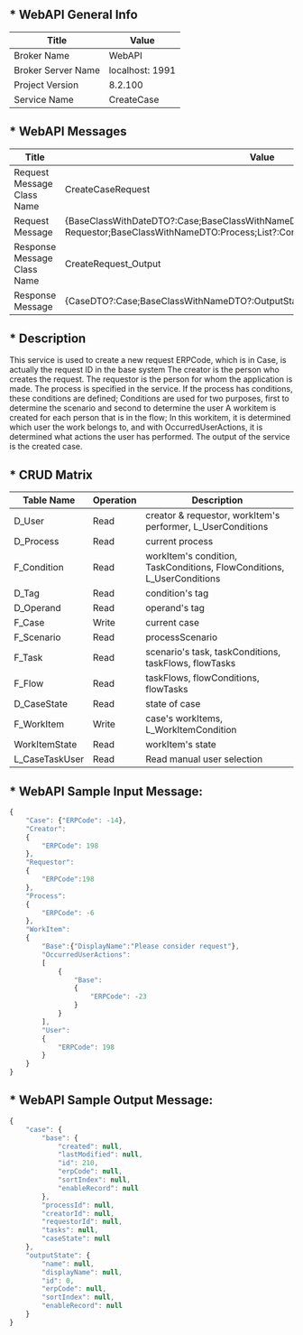 ## * WebAPI General Info

| Title               | Value           |
| ---                 | ---             |
| Broker Name         | WebAPI		    |
| Broker Server Name  | localhost: 1991 |
| Project Version     | 8.2.100         |
| Service Name        | CreateCase      |

 
## * WebAPI Messages
     
| Title | Value |
| --- | --- |
| Request Message Class Name  | CreateCaseRequest |
| Request Message             | {BaseClassWithDateDTO?:Case;BaseClassWithNameDTO:Creator;BaseClassWithNameDTO?: Requestor;BaseClassWithNameDTO:Process;List<ConditionDTO>?:Conditions; WorkItemDTO?:WorkItem;} |
| Response Message Class Name | CreateRequest_Output|
| Response Message            | {CaseDTO?:Case;BaseClassWithNameDTO?:OutputState} |

## * Description

This service is used to create a new request
ERPCode, which is in Case, is actually the request ID in the base system
The creator is the person who creates the request.
The requestor is the person for whom the application is made.
The process is specified in the service.
If the process has conditions, these conditions are defined; Conditions are used for two purposes, first to determine the scenario and second to determine the user
A workitem is created for each person that is in the flow; In this workitem, it is determined which user the work belongs to, and with OccurredUserActions, it is determined what actions the user has performed.
The output of the service is the created case.

## * CRUD Matrix
     
| Table Name     | Operation | Description                                                            |
| ---            | ---       | ---                                                                    |
| D_User         | Read      | creator & requestor, workItem's performer, L_UserConditions            |
| D_Process      | Read      | current process                                                        |
| F_Condition    | Read      | workItem's condition, TaskConditions, FlowConditions, L_UserConditions |
| D_Tag          | Read      | condition's tag                                                        |
| D_Operand      | Read      | operand's tag                                                          |
| F_Case         | Write     | current case                                                           |
| F_Scenario     | Read      | processScenario                                                        |
| F_Task         | Read      | scenario's task, taskConditions, taskFlows, flowTasks                  |
| F_Flow         | Read      | taskFlows, flowConditions, flowTasks                                   |
| D_CaseState    | Read      | state of case                                                          |
| F_WorkItem     | Write     | case's workItems, L_WorkItemCondition                                  |
| WorkItemState  | Read      | workItem's state                                                       |
| L_CaseTaskUser | Read      | Read manual user selection                                             |


## * WebAPI Sample Input Message:

```javascript
{    
    "Case": {"ERPCode": -14},
    "Creator":
    {
        "ERPCode": 198
    },
    "Requestor": 
    {
        "ERPCode":198
    },
    "Process":
    {
        "ERPCode": -6
    },
    "WorkItem":
    {
        "Base":{"DisplayName":"Please consider request"},
        "OccurredUserActions":
        [
            {
                "Base":
                {
                    "ERPCode": -23
                }
            }
        ],
        "User":
        {
            "ERPCode": 198
        }
    }
}

```

## * WebAPI Sample Output Message:
```javascript
{
    "case": {
        "base": {
            "created": null,
            "lastModified": null,
            "id": 210,
            "erpCode": null,
            "sortIndex": null,
            "enableRecord": null
        },
        "processId": null,
        "creatorId": null,
        "requestorId": null,
        "tasks": null,
        "caseState": null
    },
    "outputState": {
        "name": null,
        "displayName": null,
        "id": 0,
        "erpCode": null,
        "sortIndex": null,
        "enableRecord": null
    }
}

```